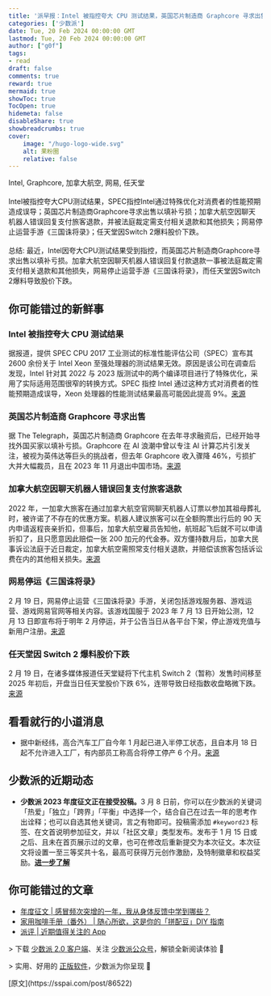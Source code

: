 ```yaml
---
title: '派早报：Intel 被指控夸大 CPU 测试结果，英国芯片制造商 Graphcore 寻求出售等'
categories: ['少数派']
date: Tue, 20 Feb 2024 00:00:00 GMT
lastmod: Tue, 20 Feb 2024 00:00:00 GMT
author: ["g0f"]
tags:
- read
draft: false 
comments: true
reward: true 
mermaid: true 
showToc: true 
TocOpen: true 
hidemeta: false 
disableShare: true 
showbreadcrumbs: true 
cover:
    image: "/hugo-logo-wide.svg"
    alt: 果粉圈
    relative: false
---
```


<div>

<div> Intel, Graphcore, 加拿大航空, 网易, 任天堂<br/>
<br/>
Intel被指控夸大CPU测试结果，SPEC指控Intel通过特殊优化对消费者的性能预期造成误导；英国芯片制造商Graphcore寻求出售以填补亏损；加拿大航空因聊天机器人错误回复支付旅客退款，并被法庭裁定需支付相关退款和其他损失；网易停止运营手游《三国诛将录》；任天堂因Switch 2爆料股价下跌。<br/>
<br/>总结: 最近，Intel因夸大CPU测试结果受到指控，而英国芯片制造商Graphcore寻求出售以填补亏损。加拿大航空因聊天机器人错误回复付款退款一事被法庭裁定需支付相关退款和其他损失，网易停止运营手游《三国诛将录》，而任天堂因Switch 2爆料导致股价下跌。 <div>
<h2>你可能错过的新鲜事</h2><h3>Intel 被指控夸大 CPU 测试结果</h3><p>据报道，提供 SPEC CPU 2017 工业测试的标准性能评估公司（SPEC）宣布其 2600 余份关于 Intel Xeon 至强处理器的测试结果无效。原因是该公司在调查后发现，Intel 针对其 2022 与 2023 版测试中的两个编译项目进行了特殊优化，采用了实际适用范围很窄的转换方式。SPEC 指控 Intel 通过这种方式对消费者的性能预期造成误导，Xeon 处理器的性能测试结果最高可能因此提高 9%。<a href="https://www.pcworld.com/article/2238972">来源</a></p><h3>英国芯片制造商 Graphcore 寻求出售</h3><p>据 The Telegraph，英国芯片制造商 Graphcore 在去年寻求融资后，已经开始寻找外国买家以填补亏损。Graphcore 在 AI 浪潮中曾以专注 AI 计算芯片引发关注，被视为英伟达等巨头的挑战者，但去年 Graphcore 收入骤降 46%，亏损扩大并大幅裁员，且在 2023 年 11 月退出中国市场。<a href="https://www.telegraph.co.uk/business/2024/02/17/british-ai-champion-graphcore-explores-foreign-sale/">来源</a></p><h3>加拿大航空因聊天机器人错误回复支付旅客退款</h3><p>2022 年，一加拿大旅客在通过加拿大航空官网聊天机器人订票以参加其祖母葬礼时，被许诺了不存在的优惠方案。机器人建议旅客可以在全额购票出行后的 90 天内申请返程丧亲折扣，但事后，加拿大航空雇员告知他，航班起飞后就不可以申请折扣了，且只愿意因此赔偿一张 200 加元的代金券。双方僵持数月后，加拿大民事诉讼法庭于近日裁定，加拿大航空需照常支付相关退款，并赔偿该旅客包括诉讼费在内的其他相关损失。<a href="https://www.wired.com/story/air-canada-chatbot-refund-policy/">来源</a></p><h3>网易停运《三国诛将录》</h3><p>2 月 19 日，网易停止运营《三国诛将录》手游，关闭包括游戏服务器、游戏运营、游戏网易官网等相关内容。该游戏国服于 2023 年 7 月 13 日开始公测，12 月 13 日即宣布将于明年 2 月停运，并于公告当日从各平台下架，停止游戏充值与新用户注册。<a href="https://sgzjl.163.com/news/official/20231213/37794_1118544.html">来源</a></p><h3>任天堂因 Switch 2 爆料股价下跌</h3><p>2 月 19 日，在诸多媒体报道任天堂疑将下代主机 Switch 2（暂称）发售时间移至 2025 年初后，开盘当日任天堂股价下跌 6%，连带导致日经指数收盘略微下跌。<a href="https://www.reuters.com/technology/nintendo-shares-slide-reports-delayed-switch-successor-release-2024-02-19/">来源</a></p><h2>看看就行的小道消息</h2><ul><li>据中新经纬，高合汽车工厂自今年 1 月起已进入半停工状态，且自本月 18 日起不允许进入工厂，有内部员工称高合将停工停产 6 个月。<a href="https://weibo.com/5993531560/O1cXOijdw">来源</a></li></ul><h2>少数派的近期动态</h2><ul><li><strong>少数派 2023 年度征文正在接受投稿。</strong>3 月 8 日前，你可以在少数派的关键词「热爱」「独立」「跨界」「平衡」中选择一个，结合自己在过去一年的思考作出诠释；也可以自选其他关键词，言之有物即可。投稿需添加 <code>#keyword23</code> 标签、在文首说明参加征文，并以「社区文章」类型发布。发布于 1 月 15 日或之后、且未在首页展示过的文章，也可在修改后重新提交为本次征文。本次征文将设置一至三等奖共十名，最高可获得万元创作激励，及特制徽章和权益奖励。<a href="https://sspai.com/post/86409"><strong>进一步了解</strong></a></li></ul><h2>你可能错过的文章</h2><ul><li><a href="https://sspai.com/post/86483">年度征文 | 感冒频次突增的一年，我从身体反馈中学到哪些？</a></li><li><a href="https://sspai.com/post/86481">家用咖啡手册（番外） | 随心所欲，这是你的「拼配豆」DIY 指南</a></li><li><a href="https://sspai.com/post/86521">派评 | 近期值得关注的 App</a></li></ul><p>&gt; 下载 <a href="https://sspai.com/page/client">少数派 2.0 客户端</a>、关注 <a href="https://sspai.com/s/J71e">少数派公众号</a>，解锁全新阅读体验 📰</p><p>&gt; 实用、好用的 <a href="https://sspai.com/mall">正版软件</a>，少数派为你呈现 🚀</p>
</div></div>
</div>

<div>
[原文](https://sspai.com/post/86522)
</div>

